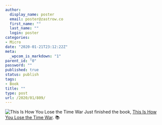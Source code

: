 ```yaml
---
author:
  display_name: poster
  email: poster@zastrow.co
  first_name: ""
  last_name: ""
  login: poster
categories:
- Micro
date: "2020-01-21T23:12:22Z"
meta:
  _wpcom_is_markdown: "1"
parent_id: "0"
password: ""
published: true
status: publish
tags:
- Book
title: ""
type: post
url: /2020/01/809/
---
```

<p><img src="/assets/2020/01/36516585._SX50_.jpg" alt="This Is How You Lose the Time War" /> Just finished the book, <a href="https://www.goodreads.com/review/show/3134962164?utm_medium=api&amp;utm_source=rss">This Is How You Lose the Time War</a>. 📚</p>
